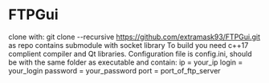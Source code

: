 # FTPGui
clone with:
git clone --recursive https://github.com/extramask93/FTPGui.git
as repo contains submodule with socket library
To build you need c++17 complient compiler and Qt libraries.
Configuration file is config.ini, should be with the same folder as executable and contain:
ip = your_ip
login = your_login
password = your_password
port = port_of_ftp_server
